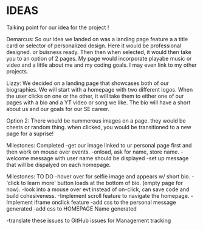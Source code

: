 # IDEAS #

Talking point for our idea for the project !

Demarcus: So our idea we landed on was a landing page feature a a title card or selector of personalized design. Here it would be professional designed. or buisness ready. Then then when selected, it would then take you to an option of 2 pages. My page would incorporate playabe music or video and a little about me and my coding goals. I may even link to my other projects. 

Lizzy: We decided on a landing page that showcases both of our biographies. We will start with a homepage with two different logos. When the user clicks on one or the other, it will take them to either one of our pages with a bio and a YT video or song we like. The bio will have a short about us and our goals for our SE career.

Option 2: There would be nummerous images on a page. they would be chests or random thing. when clicked, you would be transitioned to a new page for a suprise!


Milestones: Completed
-get our image linked to ur personal page first and then work on mouse over events.
-onload, ask for name, store name. 
-welcome message with user name should be displayed
-set up message that will be dispalyed on each homepage. 

Milestones: TO DO
-hover over for selfie image and appears w/ short bio.
-'click to learn more' button loads at the bottom of bio. (empty page for now).
-look into a mouse over evt instead of on-click, can save code and build cohesiveness.
-Implement scroll feature to navigate the homepage.
-Implement iframe onclick feature
-add css to the personal message generated
-add css to HOMEPAGE Name generated


-translate these issues to GitHub issues for Management tracking